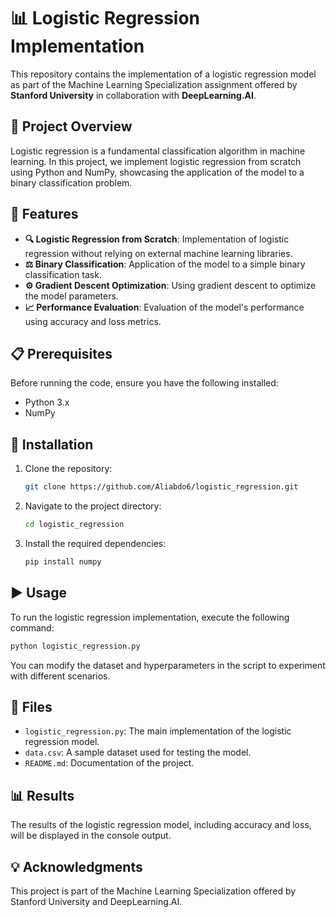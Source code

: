 
# 📊 Logistic Regression Implementation

This repository contains the implementation of a logistic regression model as part of the Machine Learning Specialization assignment offered by **Stanford University** in collaboration with **DeepLearning.AI**.

## 📝 Project Overview

Logistic regression is a fundamental classification algorithm in machine learning. In this project, we implement logistic regression from scratch using Python and NumPy, showcasing the application of the model to a binary classification problem.

## 🌟 Features

- **🔍 Logistic Regression from Scratch**: Implementation of logistic regression without relying on external machine learning libraries.
- **⚖️ Binary Classification**: Application of the model to a simple binary classification task.
- **⚙️ Gradient Descent Optimization**: Using gradient descent to optimize the model parameters.
- **📈 Performance Evaluation**: Evaluation of the model's performance using accuracy and loss metrics.

## 📋 Prerequisites

Before running the code, ensure you have the following installed:

- Python 3.x
- NumPy

## 🚀 Installation

1. Clone the repository:
    ```bash
    git clone https://github.com/Aliabdo6/logistic_regression.git
    ```
2. Navigate to the project directory:
    ```bash
    cd logistic_regression
    ```
3. Install the required dependencies:
    ```bash
    pip install numpy
    ```

## ▶️ Usage

To run the logistic regression implementation, execute the following command:

```bash
python logistic_regression.py
```

You can modify the dataset and hyperparameters in the script to experiment with different scenarios.

## 📁 Files

- `logistic_regression.py`: The main implementation of the logistic regression model.
- `data.csv`: A sample dataset used for testing the model.
- `README.md`: Documentation of the project.

## 📊 Results

The results of the logistic regression model, including accuracy and loss, will be displayed in the console output.



## 💡 Acknowledgments

This project is part of the Machine Learning Specialization offered by Stanford University and DeepLearning.AI.

